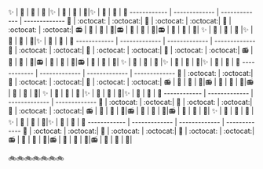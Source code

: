 


:sparkles: | :tada: | :tada: | :tada: |:sparkles: | :tada: | :tada: | :tada:|:sparkles: | :tada: | :tada: | :tada:
------------ | ------------- | ------------- | -------------
:camel: | :octocat: | :octocat:| :camel: | :octocat: | :octocat:| :camel: | :octocat: | :octocat:|
:radio: | :satellite: | :satellite: | :satellite:|:radio: | :satellite: | :satellite: | :satellite:|:radio: | :satellite: | :satellite: | :satellite:|
:sparkles: | :tada: | :tada: | :tada: |:sparkles: | :tada: | :tada: | :tada:|:sparkles: | :tada: | :tada: | :tada:
------------ | ------------- | ------------- | -------------
:camel: | :octocat: | :octocat:| :camel: | :octocat: | :octocat:| :camel: | :octocat: | :octocat:|
:radio: | :satellite: | :satellite: | :satellite:|:radio: | :satellite: | :satellite: | :satellite:|:radio: | :satellite: | :satellite: | :satellite:|
:sparkles: | :tada: | :tada: | :tada: |:sparkles: | :tada: | :tada: | :tada:|:sparkles: | :tada: | :tada: | :tada:
------------ | ------------- | ------------- | -------------
:camel: | :octocat: | :octocat:| :camel: | :octocat: | :octocat:| :camel: | :octocat: | :octocat:|
:radio: | :satellite: | :satellite: | :satellite:|:radio: | :satellite: | :satellite: | :satellite:|:radio: | :satellite: | :satellite: | :satellite:|
:sparkles: | :tada: | :tada: | :tada: |:sparkles: | :tada: | :tada: | :tada:|:sparkles: | :tada: | :tada: | :tada:
------------ | ------------- | ------------- | -------------
:camel: | :octocat: | :octocat:| :camel: | :octocat: | :octocat:| :camel: | :octocat: | :octocat:|
:radio: | :satellite: | :satellite: | :satellite:|:radio: | :satellite: | :satellite: | :satellite:|:radio: | :satellite: | :satellite: | :satellite:|
:sparkles: | :tada: | :tada: | :tada: |:sparkles: | :tada: | :tada: | :tada:|:sparkles: | :tada: | :tada: | :tada:
------------ | ------------- | ------------- | -------------
:camel: | :octocat: | :octocat:| :camel: | :octocat: | :octocat:| :camel: | :octocat: | :octocat:|
:radio: | :satellite: | :satellite: | :satellite:|:radio: | :satellite: | :satellite: | :satellite:|:radio: | :satellite: | :satellite: | :satellite:|

:bike::bike::bike::bike::bike::bike::bike: